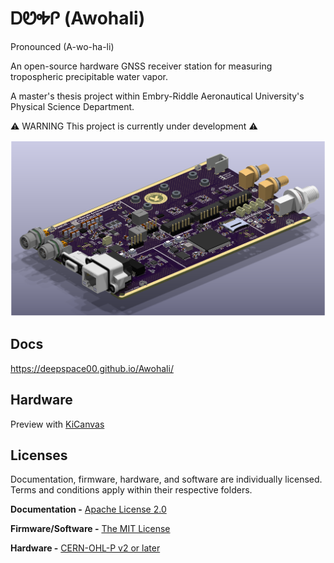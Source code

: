 # ᎠᏬᎭᎵ (Awohali)

Pronounced (A-wo-ha-li)

An open-source hardware GNSS receiver station for measuring tropospheric precipitable water vapor.

A master's thesis project within Embry-Riddle Aeronautical University's Physical Science Department.

⚠️ WARNING This project is currently under development ⚠️

![](/hardware/electronics/mainBoard/mainBoard.png)

## Docs

https://deepspace00.github.io/Awohali/

## Hardware 

Preview with [KiCanvas](https://kicanvas.org/?github=https%3A%2F%2Fgithub.com%2FDeepSpace00%2FAwohali%2Ftree%2Fmain%2Fhardware%2Felectronics%2FmainBoard)

## Licenses

Documentation, firmware, hardware, and software are individually licensed. Terms and conditions apply within their respective folders.

**Documentation -** [Apache License 2.0](docs/LICENSE)

**Firmware/Software -** [The MIT License](firmware/LICENSE)

**Hardware -** [CERN-OHL-P v2 or later](hardware/LICENSE)